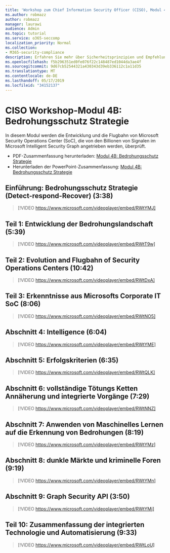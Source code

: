 ```yaml
---
title: 'Workshop zum Chief Information Security Officer (CISO), Modul 4B: Bedrohungsschutz Strategie'
ms.author: robmazz
author: robmazz
manager: laurawi
audience: Admin
ms.topic: tutorial
ms.service: o365-seccomp
localization_priority: Normal
ms.collection:
- M365-security-compliance
description: Erfahren Sie mehr über Sicherheitsprinzipien und Empfehlungen für die Modernisierung der Sicherheit in Ihrer Organisation.
ms.openlocfilehash: f5b296351ed0fe076f22c148487ed1044da3ae4f
ms.sourcegitcommit: 9d67cb52544321a430343d39eb336112c1a11d35
ms.translationtype: MT
ms.contentlocale: de-DE
ms.lasthandoff: 05/17/2019
ms.locfileid: "34152137"
---
```

# <a name="ciso-workshop-module-4b-threat-protection-strategy"></a>CISO Workshop-Modul 4B: Bedrohungsschutz Strategie 

In diesem Modul werden die Entwicklung und die Flugbahn von Microsoft Security Operations Center (SoC), die von den Billionen von Signalen im Microsoft Intelligent Security Graph angetrieben werden, überprüft.

- PDF-Zusammenfassung herunterladen: [Modul 4B: Bedrohungsschutz Strategie](media/ciso-workshop-4b-threat-protection-strategy.pdf)
- Herunterladen der PowerPoint-Zusammenfassung: [Modul 4B: Bedrohungsschutz Strategie](https://docs.microsoft.com/office365/securitycompliance/media/ciso-workshop-4b-threat-protection-strategy.pptx)

## <a name="introduction-threat-protection-strategy-detect-respond-recover-338"></a>Einführung: Bedrohungsschutz Strategie (Detect-respond-Recover) (3:38)

> [!VIDEO https://www.microsoft.com/videoplayer/embed/RWtYMJ]

## <a name="part-1-evolution-of-threat-landscape-539"></a>Teil 1: Entwicklung der Bedrohungslandschaft (5:39)

> [!VIDEO https://www.microsoft.com/videoplayer/embed/RWtT9w]

## <a name="part-2-evolution-and-trajectory-of-security-operations-centers-1042"></a>Teil 2: Evolution and Flugbahn of Security Operations Centers (10:42)

> [!VIDEO https://www.microsoft.com/videoplayer/embed/RWtDxA]

## <a name="part-3-learnings-from-microsofts-corporate-it-soc-806"></a>Teil 3: Erkenntnisse aus Microsofts Corporate IT SoC (8:06)

> [!VIDEO https://www.microsoft.com/videoplayer/embed/RWtNO5]

## <a name="part-4-intelligence-604"></a>Abschnitt 4: Intelligence (6:04)

> [!VIDEO https://www.microsoft.com/videoplayer/embed/RWtYME]

## <a name="part-5-success-criteria-635"></a>Abschnitt 5: Erfolgskriterien (6:35)

> [!VIDEO https://www.microsoft.com/videoplayer/embed/RWtQLK]

## <a name="part-6-full-kill-chain-approach-and-integrated-operations-729"></a>Abschnitt 6: vollständige Tötungs Ketten Annäherung und integrierte Vorgänge (7:29)

> [!VIDEO https://www.microsoft.com/videoplayer/embed/RWtNNZ]

## <a name="part-7-applying-machine-learning-to-threat-detection-819"></a>Abschnitt 7: Anwenden von Maschinelles Lernen auf die Erkennung von Bedrohungen (8:19)

> [!VIDEO https://www.microsoft.com/videoplayer/embed/RWtYMz]

## <a name="part-8-dark-markets-and-criminal-forums-919"></a>Abschnitt 8: dunkle Märkte und kriminelle Foren (9:19)

> [!VIDEO https://www.microsoft.com/videoplayer/embed/RWtYMn]

## <a name="part-9-graph-security-api-350"></a>Abschnitt 9: Graph Security API (3:50)

> [!VIDEO https://www.microsoft.com/videoplayer/embed/RWtYMj]

## <a name="part-10-summary-of-integrated-technology-and-automation-933"></a>Teil 10: Zusammenfassung der integrierten Technologie und Automatisierung (9:33)

> [!VIDEO https://www.microsoft.com/videoplayer/embed/RWtLoU]